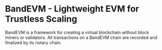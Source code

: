 # BandEVM - Lightweight EVM for Trustless Scaling

BandEVM is a framework for creating a virtual blockchain without block miners or validators.
All transactions on a BandEVM chain are recorded and finalized by its notary chain.
